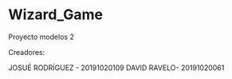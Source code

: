 # Wizard_Game
Proyecto modelos 2 

Creadores: 

JOSUÉ RODRÍGUEZ - 20191020109
DAVID RAVELO-  20191020061

